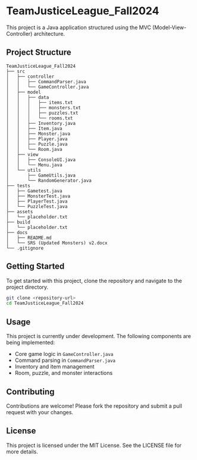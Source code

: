 # TeamJusticeLeague_Fall2024

This project is a Java application structured using the MVC (Model-View-Controller) architecture.

## Project Structure

```
TeamJusticeLeague_Fall2024
├── src
│   ├── controller
│   │   ├── CommandParser.java
│   │   └── GameController.java
│   ├── model
│   │   ├── data
│   │   │   ├── items.txt
│   │   │   ├── monsters.txt
│   │   │   ├── puzzles.txt
│   │   │   └── rooms.txt
│   │   ├── Inventory.java
│   │   ├── Item.java
│   │   ├── Monster.java
│   │   ├── Player.java
│   │   ├── Puzzle.java
│   │   └── Room.java
│   ├── view
│   │   ├── ConsoleUI.java
│   │   └── Menu.java
│   └── utils
│       ├── GameUtils.java
│       └── RandomGenerator.java
├── tests
│   ├── Gametest.java
│   ├── MonsterTest.java
│   ├── PlayerTest.java
│   └── PuzzleTest.java
├── assets
│   └── placeholder.txt
├── build
│   └── placeholder.txt
├── docs
│   ├── README.md
│   └── SRS (Updated Monsters) v2.docx
└── .gitignore
```

## Getting Started

To get started with this project, clone the repository and navigate to the project directory.

```bash
git clone <repository-url>
cd TeamJusticeLeague_Fall2024
```

## Usage

This project is currently under development. The following components are being implemented:
- Core game logic in `GameController.java`
- Command parsing in `CommandParser.java`
- Inventory and item management
- Room, puzzle, and monster interactions

## Contributing

Contributions are welcome! Please fork the repository and submit a pull request with your changes.

## License

This project is licensed under the MIT License. See the LICENSE file for more details.
